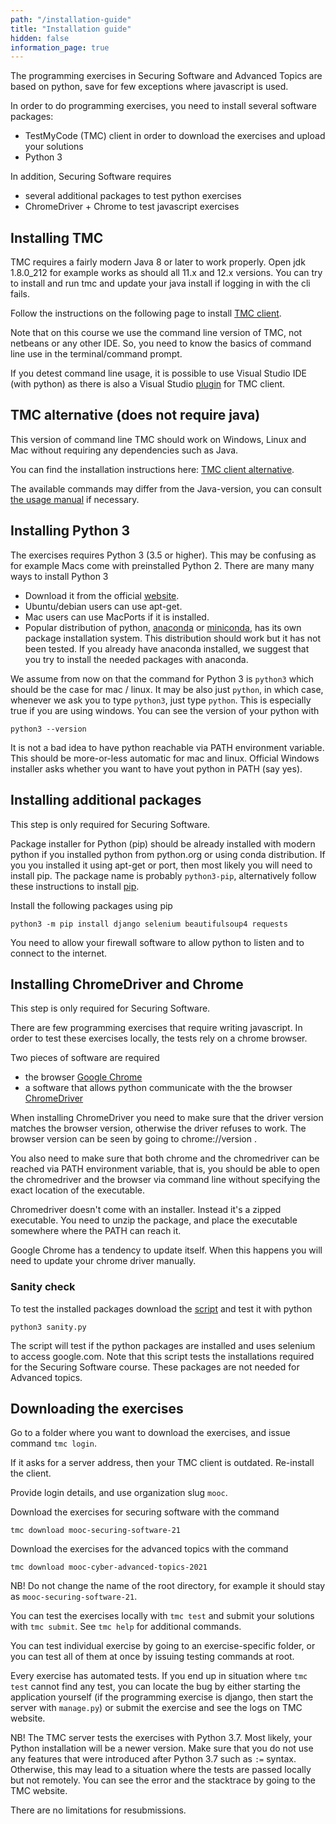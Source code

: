 ```yaml
---
path: "/installation-guide"
title: "Installation guide"
hidden: false
information_page: true
---
```


The programming exercises in Securing Software and Advanced Topics
are based on python, save for few exceptions where javascript is used.

In order to do programming exercises, you need to install several software packages:

- TestMyCode (TMC) client in order to download the exercises and upload your solutions
- Python 3

In addition, Securing Software requires

- several additional packages to test python exercises 
- ChromeDriver + Chrome to test javascript exercises

## Installing TMC 

TMC requires a fairly modern Java 8 or later to work properly.
  Open jdk 1.8.0_212 for example works
  as should all 11.x and 12.x versions.
  You can try to install and run tmc and update your java install if logging in with the cli fails.

Follow the instructions on the following page to install [TMC client](https://github.com/testmycode/tmc-cli).

Note that on this course we use the command line version of TMC, not netbeans
or any other IDE. So, you need to know the basics of command line use in the
terminal/command prompt.

If you detest command line usage, it is possible to use Visual Studio IDE (with
python) as there is also a Visual Studio
[plugin](https://www.mooc.fi/en/installation/vscode) for TMC client.  

## TMC alternative (does not require java)

This version of command line TMC should work on Windows, Linux and Mac without requiring any dependencies such as Java.

You can find the installation instructions here: [TMC client alternative](https://github.com/rage/tmc-cli-rust#installation).

The available commands may differ from the Java-version, you can consult [the usage manual](https://github.com/rage/tmc-cli-rust#commands) if necessary.

## Installing Python 3

The exercises requires Python 3 (3.5 or higher). This may be confusing as for
example Macs come with preinstalled Python 2. There are many many ways to install Python 3

- Download it from the official [website](https://www.python.org/downloads/).
- Ubuntu/debian users can use apt-get.
- Mac users can use MacPorts if it is installed.
- Popular distribution of python, [anaconda](https://www.anaconda.com/products/individual) or [miniconda](https://docs.conda.io/en/latest/miniconda.html), has its own package installation system. This distribution should work but it has not been tested.  If you already have anaconda installed, we suggest that you try to install the needed packages with anaconda.

We assume from now on that the command for Python 3 is `python3` which should
be the case for mac / linux.  It may be also just `python`, in which case,
whenever we ask you to type `python3`, just type `python`. This is especially true if you are using windows.
You can see the
version of your python with

```shell
python3 --version
```

It is not a bad idea to have python reachable  via PATH environment variable. This should be more-or-less automatic
for mac and linux. Official Windows installer asks whether you want to have yout python in PATH (say yes).

## Installing additional packages

This step is only required for Securing Software.

Package installer for Python (pip) should be already installed with modern python if you installed python from python.org or using conda distribution.
If you you installed it using apt-get or port, then most likely you will need to install pip. The package name is probably `python3-pip`,
alternatively follow these instructions to install [pip](https://pypi.org/project/pip/).


Install the following packages using pip

```shell
python3 -m pip install django selenium beautifulsoup4 requests 
```

You need to allow your firewall software to allow python to listen and to connect to the internet.


## Installing ChromeDriver and Chrome 

This step is only required for Securing Software.

There are few programming exercises that require writing javascript.
In order to test these exercises locally, the tests rely on a chrome browser.

Two pieces of software are required
- the browser [Google Chrome](https://www.google.com/chrome/)
- a software that allows python communicate with the the browser [ChromeDriver](https://sites.google.com/a/chromium.org/chromedriver/downloads)

When installing ChromeDriver you need to make sure that the driver version matches the browser version,
otherwise the driver refuses to work.
The browser version can be seen by going to chrome://version .

You also need to make sure that both chrome and the chromedriver can be reached via PATH environment variable, that is,
you should be able to open the chromedriver and the browser via command line without specifying the exact location of the executable.

Chromedriver doesn't come with an installer. Instead it's a zipped executable.
You need to unzip the package, and place the executable somewhere where the PATH
can reach it.

Google Chrome has a tendency to update itself. When this happens you will need to update your chrome driver manually.

### Sanity check

To test the installed packages
download the [script](/public/scripts/sanity.py) and test it with python

```shell
python3 sanity.py
```

The script will test if the python packages are installed and uses selenium to access google.com. 
Note that this script tests the installations required for the Securing Software course.
These packages are not needed for Advanced topics.

## Downloading the exercises

Go to a folder where you want to download the exercises, and issue command `tmc login`.

If it asks for a server address, then your TMC client is outdated. Re-install the client.

Provide login details, and use organization slug `mooc`.

Download the exercises for securing software with the command

```shell
tmc download mooc-securing-software-21
```

Download the exercises for the advanced topics with the command

```shell
tmc download mooc-cyber-advanced-topics-2021
```

NB! Do not change the name of the root directory, for example it should stay as `mooc-securing-software-21`.

You can test the exercises locally with `tmc test` and submit your solutions with `tmc submit`.
See `tmc help` for additional commands.

You can test individual exercise by going to an exercise-specific folder, or
you can test all of them at once by issuing testing commands at root. 

Every exercise has automated tests. If you end up in situation where `tmc test` cannot
find any test, you can locate the bug by either starting the application yourself
(if the programming exercise is django, then start the server with `manage.py`)
or submit the exercise and see the logs on TMC website. 

NB! The TMC server tests the exercises with Python 3.7. Most likely, your
Python installation will be a newer version. Make sure that you do not use
any features that were introduced after Python 3.7 such as `:=` syntax. Otherwise, this may lead
to a situation where the tests are passed locally but not remotely.
You can see the error and the stacktrace by going to the TMC website.

There are no limitations for resubmissions.
